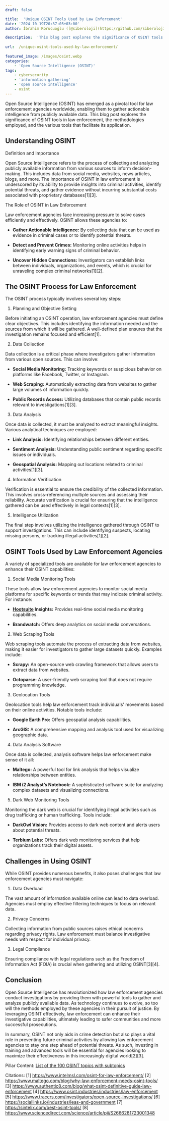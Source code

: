 ```yaml
---
draft: false

title:  'Unique OSINT Tools Used by Law Enforcement'
date: '2024-10-19T20:37:05+03:00'
author: İbrahim Korucuoğlu ([@siberoloji](https://github.com/siberoloji))

description:  'This blog post explores the significance of OSINT tools in law enforcement, the methodologies employed, and the various tools that facilitate its application.' 
 
url:  /unique-osint-tools-used-by-law-enforcement/
 
featured_image: /images/osint.webp
categories:
    - 'Open Source Intelligence (OSINT)'
tags:
    - cybersecurity
    - 'information gathering'
    - 'open source intelligence'
    - osint
---
```



Open Source Intelligence (OSINT) has emerged as a pivotal tool for law enforcement agencies worldwide, enabling them to gather actionable intelligence from publicly available data. This blog post explores the significance of OSINT tools in law enforcement, the methodologies employed, and the various tools that facilitate its application.



## Understanding OSINT



Definition and Importance



Open Source Intelligence refers to the process of collecting and analyzing publicly available information from various sources to inform decision-making. This includes data from social media, websites, news articles, blogs, and more. The importance of OSINT in law enforcement is underscored by its ability to provide insights into criminal activities, identify potential threats, and gather evidence without incurring substantial costs associated with proprietary databases[1][3].



The Role of OSINT in Law Enforcement



Law enforcement agencies face increasing pressure to solve cases efficiently and effectively. OSINT allows these agencies to:


* **Gather Actionable Intelligence:** By collecting data that can be used as evidence in criminal cases or to identify potential threats.

* **Detect and Prevent Crimes:** Monitoring online activities helps in identifying early warning signs of criminal behavior.

* **Uncover Hidden Connections:** Investigators can establish links between individuals, organizations, and events, which is crucial for unraveling complex criminal networks[1][2].
## The OSINT Process for Law Enforcement



The OSINT process typically involves several key steps:



1. Planning and Objective Setting



Before initiating an OSINT operation, law enforcement agencies must define clear objectives. This includes identifying the information needed and the sources from which it will be gathered. A well-defined plan ensures that the investigation remains focused and efficient[1].



2. Data Collection



Data collection is a critical phase where investigators gather information from various open sources. This can involve:


* **Social Media Monitoring:** Tracking keywords or suspicious behavior on platforms like Facebook, Twitter, or Instagram.

* **Web Scraping:** Automatically extracting data from websites to gather large volumes of information quickly.

* **Public Records Access:** Utilizing databases that contain public records relevant to investigations[1][3].
3. Data Analysis



Once data is collected, it must be analyzed to extract meaningful insights. Various analytical techniques are employed:


* **Link Analysis:** Identifying relationships between different entities.

* **Sentiment Analysis:** Understanding public sentiment regarding specific issues or individuals.

* **Geospatial Analysis:** Mapping out locations related to criminal activities[1][3].
4. Information Verification



Verification is essential to ensure the credibility of the collected information. This involves cross-referencing multiple sources and assessing their reliability. Accurate verification is crucial for ensuring that the intelligence gathered can be used effectively in legal contexts[1][3].



5. Intelligence Utilization



The final step involves utilizing the intelligence gathered through OSINT to support investigations. This can include identifying suspects, locating missing persons, or tracking illegal activities[1][2].



## OSINT Tools Used by Law Enforcement Agencies



A variety of specialized tools are available for law enforcement agencies to enhance their OSINT capabilities:



1. Social Media Monitoring Tools



These tools allow law enforcement agencies to monitor social media platforms for specific keywords or trends that may indicate criminal activity. For instance:


* **<a href="https://www.hootsuite.com" target="_blank" rel="noopener" title="">Hootsuite</a> Insights:** Provides real-time social media monitoring capabilities.

* **Brandwatch:** Offers deep analytics on social media conversations.
2. Web Scraping Tools



Web scraping tools automate the process of extracting data from websites, making it easier for investigators to gather large datasets quickly. Examples include:


* **Scrapy:** An open-source web crawling framework that allows users to extract data from websites.

* **Octoparse:** A user-friendly web scraping tool that does not require programming knowledge.
3. Geolocation Tools



Geolocation tools help law enforcement track individuals' movements based on their online activities. Notable tools include:


* **Google Earth Pro:** Offers geospatial analysis capabilities.

* **ArcGIS:** A comprehensive mapping and analysis tool used for visualizing geographic data.
4. Data Analysis Software



Once data is collected, analysis software helps law enforcement make sense of it all:


* **Maltego:** A powerful tool for link analysis that helps visualize relationships between entities.

* **IBM i2 Analyst’s Notebook:** A sophisticated software suite for analyzing complex datasets and visualizing connections.
5. Dark Web Monitoring Tools



Monitoring the dark web is crucial for identifying illegal activities such as drug trafficking or human trafficking. Tools include:


* **DarkOwl Vision:** Provides access to dark web content and alerts users about potential threats.

* **Terbium Labs:** Offers dark web monitoring services that help organizations track their digital assets.
## Challenges in Using OSINT



While OSINT provides numerous benefits, it also poses challenges that law enforcement agencies must navigate:



1. Data Overload



The vast amount of information available online can lead to data overload. Agencies must employ effective filtering techniques to focus on relevant data.



2. Privacy Concerns



Collecting information from public sources raises ethical concerns regarding privacy rights. Law enforcement must balance investigative needs with respect for individual privacy.



3. Legal Compliance



Ensuring compliance with legal regulations such as the Freedom of Information Act (FOIA) is crucial when gathering and utilizing OSINT[3][4].



## Conclusion



Open Source Intelligence has revolutionized how law enforcement agencies conduct investigations by providing them with powerful tools to gather and analyze publicly available data. As technology continues to evolve, so too will the methods employed by these agencies in their pursuit of justice. By leveraging OSINT effectively, law enforcement can enhance their investigative capabilities, ultimately leading to safer communities and more successful prosecutions.



In summary, OSINT not only aids in crime detection but also plays a vital role in preventing future criminal activities by allowing law enforcement agencies to stay one step ahead of potential threats. As such, investing in training and advanced tools will be essential for agencies looking to maximize their effectiveness in this increasingly digital world[2][3].



Pillar Content: <a href="https://www.siberoloji.com/list-of-the-100-osint-topics-with-subtopics/" target="_blank" rel="noopener" title="">List of the 100 OSINT topics with subtopics</a>



Citations: [1] https://www.intelmsl.com/osint-for-law-enforcement/ [2] <a href="https://www.maltego.com/blog/why-law-enforcement-needs-osint-tools/" target="_blank" rel="noopener" title="">https://www.maltego.com/blog/why-law-enforcement-needs-osint-tools/</a> [3] https://www.authentic8.com/blog/what-osint-definitive-guide-law-enforcement [4] https://www.osint.industries/industries/law-enforcement [5] https://www.tracers.com/investigators/open-source-investigations/ [6] https://sociallinks.io/industries/leas-and-government [7] https://sintelix.com/best-osint-tools/ [8] https://www.sciencedirect.com/science/article/pii/S2666281723001348
